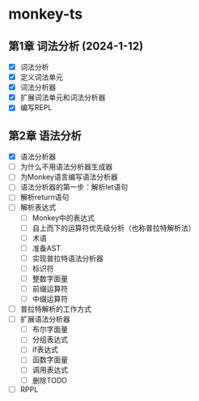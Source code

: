 # monkey-ts

## 第1章 词法分析 (2024-1-12)
- [x] 词法分析
- [x] 定义词法单元
- [x] 词法分析器
- [x] 扩展词法单元和词法分析器
- [x] 编写REPL

## 第2章 语法分析
- [x] 语法分析器
- [ ] 为什么不用语法分析器生成器
- [ ] 为Monkey语言编写语法分析器
- [ ] 语法分析器的第一步：解析let语句
- [ ] 解析return语句
- [ ] 解析表达式
    - [ ] Monkey中的表达式
    - [ ] 自上而下的运算符优先级分析（也称普拉特解析法）
    - [ ] 术语
    - [ ] 准备AST
    - [ ] 实现普拉特语法分析器
    - [ ] 标识符
    - [ ] 整数字面量
    - [ ] 前缀运算符
    - [ ] 中缀运算符
- [ ] 普拉特解析的工作方式
- [ ] 扩展语法分析器
    - [ ] 布尔字面量
    - [ ] 分组表达式
    - [ ] if表达式
    - [ ] 函数字面量
    - [ ] 调用表达式
    - [ ] 删除TODO
- [ ] RPPL
